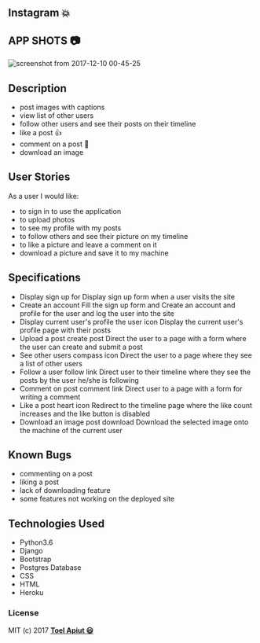 ## Instagram :collision:

## APP SHOTS :camera:
![screenshot from 2017-12-10 00-45-25](https://user-images.githubusercontent.com/28382424/33799799-f1a3e674-dd43-11e7-89ad-7c935f22a63f.png)

## Description
* post images with captions
* view list of other users
* follow other users and see their posts on their timeline
* like a post :+1:
* comment on a post :speech_balloon:
* download an image

## User Stories
As a user I would like:
* to sign in to use the application
* to upload photos
* to see my profile with my posts
* to follow others and see their picture on my timeline
* to like a picture and leave a comment on it
* download a picture and save it to my machine

## Specifications

* Display sign up for  Display sign up form when a user visits the site 
* Create an account  Fill the sign up form and  Create an account and profile for the user and log the user into the site 
* Display current user's profile the user icon  Display the current user's profile page with their posts 
* Upload a post create post Direct the user to a page with a form where the user can create and submit a post 
* See other users  compass icon Direct the user to a page where they see a list of other users 
* Follow a user follow link  Direct user to their timeline where they see the posts by the user he/she is following 
* Comment on post  comment link  Direct user to a page with a form for writing a comment 
* Like a post  heart icon  Redirect to the timeline page where the like count increases and the like button is disabled 
* Download an image post  download  Download the selected image onto the machine of the current user 

## Known Bugs

* commenting on a post
* liking a post
* lack of downloading feature
* some features not working on the deployed site

## Technologies Used
- Python3.6
- Django
- Bootstrap
- Postgres Database
- CSS
- HTML
- Heroku

### License

MIT (c) 2017 **[Toel Apiut :smiley:](https://github.com/toelapiut)**



